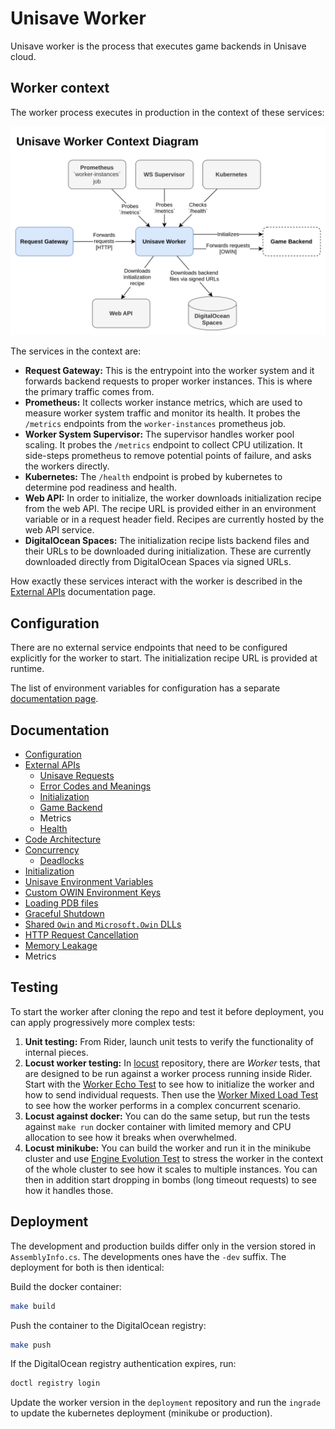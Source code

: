 # Unisave Worker

Unisave worker is the process that executes game backends in Unisave cloud.


## Worker context

The worker process executes in production in the context of these services:

<img src="docs/WorkerContextDiagram.svg" alt="Worker component context" />
<!-- https://drive.google.com/file/d/18Nqn2e_ZGH5aoIqCqb4U4sW9i8Rc9sbN/view?usp=drive_link -->

The services in the context are:

- **Request Gateway:** This is the entrypoint into the worker system and it forwards backend requests to proper worker instances. This is where the primary traffic comes from.
- **Prometheus:** It collects worker instance metrics, which are used to measure worker system traffic and monitor its health. It probes the `/metrics` endpoints from the `worker-instances` prometheus job.
- **Worker System Supervisor:** The supervisor handles worker pool scaling. It probes the `/metrics` endpoint to collect CPU utilization. It side-steps prometheus to remove potential points of failure, and asks the workers directly.
- **Kubernetes:** The `/health` endpoint is probed by kubernetes to determine pod readiness and health.
- **Web API:** In order to initialize, the worker downloads initialization recipe from the web API. The recipe URL is provided either in an environment variable or in a request header field. Recipes are currently hosted by the web API service.
- **DigitalOcean Spaces:** The initialization recipe lists backend files and their URLs to be downloaded during initialization. These are currently downloaded directly from DigitalOcean Spaces via signed URLs.

How exactly these services interact with the worker is described in the [External APIs](docs/external-apis.md) documentation page.


## Configuration

There are no external service endpoints that need to be configured explicitly for the worker to start. The initialization recipe URL is provided at runtime.

The list of environment variables for configuration has a separate [documentation page](docs/configuration.md).


## Documentation

- [Configuration](docs/configuration.md)
- [External APIs](docs/external-apis.md)
    - [Unisave Requests](docs/api-unisave-requests.md)
    - [Error Codes and Meanings](docs/api-error-codes-and-meanings.md)
    - [Initialization](docs/api-initialization.md)
    - [Game Backend](docs/api-game-backend.md)
    - Metrics
    - [Health](docs/api-health.md)
- [Code Architecture](docs/code-architecture.md)
- [Concurrency](docs/concurrency.md)
    - [Deadlocks](docs/deadlocks.md)
- [Initialization](docs/initialization.md)
- [Unisave Environment Variables](docs/unisave-environment-variables.md)
- [Custom OWIN Environment Keys](docs/custom-owin-environment-keys.md)
- [Loading PDB files](docs/loading-pdb-files.md)
- [Graceful Shutdown](docs/graceful-shutdown.md)
- [Shared `Owin` and `Microsoft.Owin` DLLs](docs/shared-owin-and-ms-owin-ddls.md)
- [HTTP Request Cancellation](docs/http-request-cancellation.md)
- [Memory Leakage](docs/memory-leakage.md)
- Metrics


## Testing

To start the worker after cloning the repo and test it before deployment, you can apply progressively more complex tests:

1. **Unit testing:** From Rider, launch unit tests to verify the functionality of internal pieces.
2. **Locust worker testing:** In [locust](https://github.com/unisave-cloud/locust?tab=readme-ov-file#test-suite-overview) repository, there are *Worker* tests, that are designed to be run against a worker process running inside Rider. Start with the [Worker Echo Test](https://github.com/unisave-cloud/locust/blob/master/docs/worker-echo.md) to see how to initialize the worker and how to send individual requests. Then use the [Worker Mixed Load Test](https://github.com/unisave-cloud/locust/blob/master/docs/worker-mixed-load.md) to see how the worker performs in a complex concurrent scenario.
3. **Locust against docker:** You can do the same setup, but run the tests against `make run` docker container with limited memory and CPU allocation to see how it breaks when overwhelmed.
4. **Locust minikube:** You can build the worker and run it in the minikube cluster and use [Engine Evolution Test](https://github.com/unisave-cloud/locust/blob/master/docs/engine-evolution.md) to stress the worker in the context of the whole cluster to see how it scales to multiple instances. You can then in addition start dropping in bombs (long timeout requests) to see how it handles those.


## Deployment

The development and production builds differ only in the version stored in `AssemblyInfo.cs`. The developments ones have the `-dev` suffix. The deployment for both is then identical:

Build the docker container:

```bash
make build
```

Push the container to the DigitalOcean registry:

```bash
make push
```

If the DigitalOcean registry authentication expires, run:

```bash
doctl registry login
```

Update the worker version in the `deployment` repository and run the `ingrade` to update the kubernetes deployment (minikube or production).
